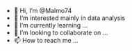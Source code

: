 - 👋 Hi, I’m @Malmo74
- 👀 I’m interested mainly in data analysis
- 🌱 I’m currently learning ...
- 💞️ I’m looking to collaborate on ...
- 📫 How to reach me ...

<!---
Malmo74/Malmo74 is a ✨ special ✨ repository because its `README.md` (this file) appears on your GitHub profile.
You can click the Preview link to take a look at your changes.
--->
